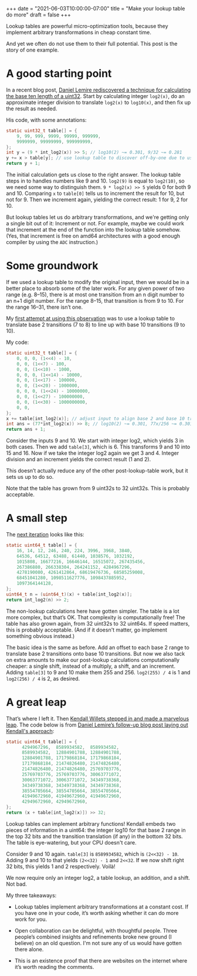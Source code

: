 +++
date = "2021-06-03T10:00:00-07:00"
title = "Make your lookup table do more"
draft = false
+++

Lookup tables are powerful micro-optimization tools, because they implement arbitrary transformations in cheap constant time.

And yet we often do not use them to their full potential. This post is the story of one example.

# A good starting point

In a recent blog post, [Daniel Lemire rediscovered a technique for calculating the base ten length of a uint32](https://lemire.me/blog/2021/05/28/computing-the-number-of-digits-of-an-integer-quickly/#comment-585804). Start by calculating integer `log2(x)`, do an approximate integer division to translate `log2(x)` to `log10(x)`, and then fix up the result as needed.

His code, with some annotations:

```c
static uint32_t table[] = {
	9, 99, 999, 9999, 99999, 999999,
	9999999, 99999999, 999999999,
};
int y = (9 * int_log2(x)) >> 5; // log10(2) ~= 0.301, 9/32 ~= 0.281
y += x > table[y]; // use lookup table to discover off-by-one due to using integer math
return y + 1;
```

The initial calculation gets us close to the right answer. The lookup table steps in to handles numbers like 9 and 10. `log2(9)` is equal to `log2(10)`, so we need some way to distinguish them. `9 * log2(x) >> 5` yields 0 for both 9 and 10. Comparing `x` to `table[0]` tells us to increment the result for 10, but not for 9. Then we increment again, yielding the correct result: 1 for 9, 2 for 10.

But lookup tables let us do arbitrary transformations, and we're getting only a single bit out of it: Increment or not. For example, maybe we could work that increment at the end of the function into the lookup table somehow. (Yes, that increment is free on amd64 architectures with a good enough compiler by using the `ADC` instruction.)

# Some groundwork

If we used a lookup table to modify the original input, then we would be in a better place to absorb some of the later work. For any given power of two range (e.g. 8–15), there is at most one transition from an n digit number to an n+1 digit number. For the range 8–15, that transition is from 9 to 10. For the range 16–31, there isn’t one.

My [first attempt at using this observation](https://lemire.me/blog/2021/05/28/computing-the-number-of-digits-of-an-integer-quickly/#comment-585476) was to use a lookup table to translate base 2 transitions (7 to 8) to line up with base 10 transitions (9 to 10).

My code:

```c
static uint32_t table[] = {
	0, 0, 0, (1<<4) - 10,
	0, 0, (1<<7) - 100,
	0, 0, (1<<10) - 1000,
	0, 0, 0, (1<<14) - 10000,
	0, 0, (1<<17) - 100000,
	0, 0, (1<<20) - 1000000,
	0, 0, 0, (1<<24) - 10000000,
	0, 0, (1<<27) - 100000000,
	0, 0, (1<<30) - 1000000000,
	0, 0,
};
x += table[int_log2(x)]; // adjust input to align base 2 and base 10 transitions
int ans = (77*int_log2(x)) >> 8; // log10(2) ~= 0.301, 77x/256 ~= 0.301
return ans + 1;
```

Consider the inputs 9 and 10. We start with integer log2, which yields 3 in both cases. Then we add `table[3]`, which is 6. This transforms 9 and 10 into 15 and 16. Now if we take the integer log2 again we get 3 and 4. Integer division and an increment yields the correct result (1 and 2).

This doesn’t actually reduce any of the other post-lookup-table work, but it sets us up to do so.

Note that the table has grown from 9 uint32s to 32 uint32s. This is probably acceptable.

# A small step

The [next iteration](https://lemire.me/blog/2021/05/28/computing-the-number-of-digits-of-an-integer-quickly/#comment-585555) looks like this:

```c
static uint64_t table[] = {
	16, 14, 12, 246, 240, 224, 3996, 3968, 3840,
	64536, 64512, 63488, 61440, 1038576, 1032192,
	1015808, 16677216, 16646144, 16515072, 267435456,
	267386880, 266338304, 264241152, 4284967296,
	4278190080, 4261412864, 68619476736, 68585259008,
	68451041280, 1098511627776, 1098437885952,
	1097364144128,
};
uint64_t n = (uint64_t)(x) + table[int_log2(x)];
return int_log2(n) >> 2;
```

The non-lookup calculations here have gotten simpler. The table is a lot more complex, but that’s OK. That complexity is computationally free! The table has also grown again, from 32 uint32s to 32 uint64s. If speed matters, this is probably acceptable. (And if it doesn't matter, go implement something obvious instead.)

The basic idea is the same as before. Add an offset to each base 2 range to translate base 2 transitions onto base 10 transitions. But now we also tack on extra amounts to make our post-lookup calculations computationally cheaper: a single shift, instead of a multiply, a shift, and an increment. Adding `table[3]` to 9 and 10 make them 255 and 256. `log2(255) / 4` is 1 and `log2(256) / 4` is 2, as desired.

# A great leap

That’s where I left it. Then [Kendall Willets stepped in and made a marvelous leap](https://lemire.me/blog/2021/05/28/computing-the-number-of-digits-of-an-integer-quickly/#comment-585916). The code below is from [Daniel Lemire’s follow-up blog post laying out Kendall's approach](https://lemire.me/blog/2021/06/03/computing-the-number-of-digits-of-an-integer-even-faster/):

```c
static uint64_t table[] = {
      4294967296,  8589934582,  8589934582,
	  8589934582,  12884901788, 12884901788,
	  12884901788, 17179868184, 17179868184,
	  17179868184, 21474826480, 21474826480,
	  21474826480, 21474826480, 25769703776,
      25769703776, 25769703776, 30063771072,
	  30063771072, 30063771072, 34349738368,
	  34349738368, 34349738368, 34349738368,
	  38554705664, 38554705664, 38554705664,
	  41949672960, 41949672960, 41949672960,
      42949672960, 42949672960,
};
return (x + table[int_log2(x)]) >> 32;
```

Lookup tables can implement arbitrary functions! Kendall embeds two pieces of information in a uint64: the integer log10 for that base 2 range in the top 32 bits and the transition translation (if any) in the bottom 32 bits. The table is eye-watering, but your CPU doesn't care.

Consider 9 and 10 again. `table[3]` is `8589934582`, which is `(2<<32) - 10`. Adding 9 and 10 to that yields `(2<<32) - 1` and `2<<32`. If we now shift right 32 bits, this yields 1 and 2 respectively. Voilà!

We now require only an integer log2, a table lookup, an addition, and a shift. Not bad.


My three takeaways:

* Lookup tables implement arbitrary transformations at a constant cost. If you have one in your code, it’s worth asking whether it can do more work for you.

* Open collaboration can be delightful, with thoughtful people. Three people’s combined insights and refinements broke new ground (I believe) on an old question. I'm not sure any of us would have gotten there alone.

* This is an existence proof that there are websites on the internet where it’s worth reading the comments.
